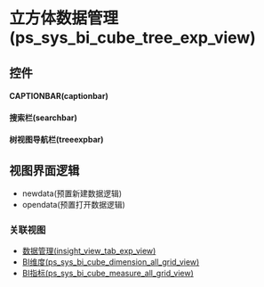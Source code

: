 # 立方体数据管理(ps_sys_bi_cube_tree_exp_view)  <!-- {docsify-ignore-all} -->



## 控件
#### CAPTIONBAR(captionbar)
#### 搜索栏(searchbar)
#### 树视图导航栏(treeexpbar)

## 视图界面逻辑
  * newdata(预置新建数据逻辑)
  * opendata(预置打开数据逻辑)


### 关联视图
  * [数据管理(insight_view_tab_exp_view)](app/view/insight_view_tab_exp_view)
  * [BI维度(ps_sys_bi_cube_dimension_all_grid_view)](app/view/ps_sys_bi_cube_dimension_all_grid_view)
  * [BI指标(ps_sys_bi_cube_measure_all_grid_view)](app/view/ps_sys_bi_cube_measure_all_grid_view)

<script>
 const { createApp } = Vue
  createApp({
    data() {
      return {

      }
    }
  }).use(ElementPlus).mount('#app')
</script>